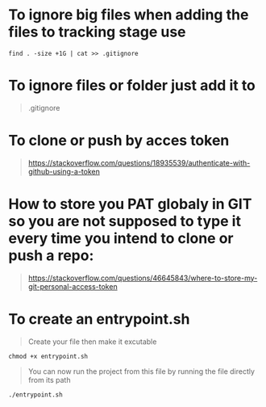 # To ignore big files when adding the files to tracking stage use
```
find . -size +1G | cat >> .gitignore
```

# To ignore files or folder just add it to 
>.gitignore

# To clone or push by acces token
> https://stackoverflow.com/questions/18935539/authenticate-with-github-using-a-token

# How to store you PAT globaly in GIT so you are not supposed to type it every time you intend to clone or push a repo: 
> https://stackoverflow.com/questions/46645843/where-to-store-my-git-personal-access-token

# To create an entrypoint.sh
> Create your file then make it excutable 
```
chmod +x entrypoint.sh
```
> You can now run the project from this file by running the file directly from its path
```
./entrypoint.sh
```